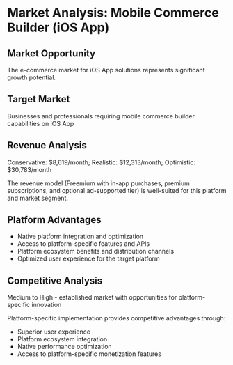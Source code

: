 # Market Analysis: Mobile Commerce Builder (iOS App)

## Market Opportunity
The e-commerce market for iOS App solutions represents significant growth potential.

## Target Market
Businesses and professionals requiring mobile commerce builder capabilities on iOS App

## Revenue Analysis
Conservative: $8,619/month; Realistic: $12,313/month; Optimistic: $30,783/month

The revenue model (Freemium with in-app purchases, premium subscriptions, and optional ad-supported tier) is well-suited for this platform and market segment.

## Platform Advantages
- Native platform integration and optimization
- Access to platform-specific features and APIs
- Platform ecosystem benefits and distribution channels
- Optimized user experience for the target platform

## Competitive Analysis
Medium to High - established market with opportunities for platform-specific innovation

Platform-specific implementation provides competitive advantages through:
- Superior user experience
- Platform ecosystem integration
- Native performance optimization
- Access to platform-specific monetization features
